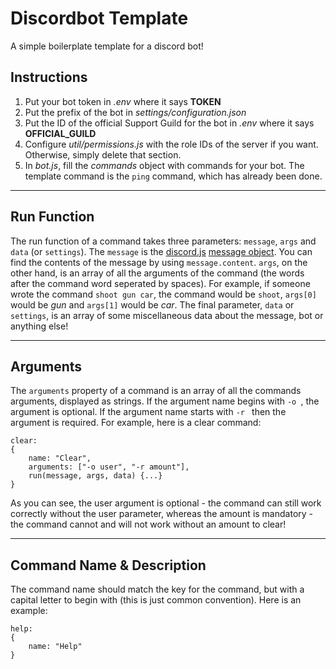 Discordbot Template
===================
A simple boilerplate template for a discord bot!

Instructions
------------
1) Put your bot token in _.env_ where it says **TOKEN**
2) Put the prefix of the bot in _settings/configuration.json_
3) Put the ID of the official Support Guild for the bot in _.env_ where it says **OFFICIAL_GUILD**
4) Configure _util/permissions.js_ with the role IDs of the server if you want. Otherwise, simply delete that section.
5) In _bot.js_, fill the _commands_ object with commands for your bot. The template command is the `ping` command, which has already been done.
_________________________________________________________

Run Function
------------
The run function of a command takes three parameters: `message`, `args` and `data` (or `settings`). The `message` is the [discord.js](https://discord.js.org/#/) [message object](https://discord.js.org/#/docs/main/stable/class/Message). You can find the contents of the message by using `message.content`. `args`, on the other hand, is an array of all the arguments of the command (the words after the command word seperated by spaces). For example, if someone wrote the command `shoot gun car`, the command would be `shoot`, `args[0]` would be _gun_ and `args[1]` would be _car_. The final parameter, `data` or `settings`, is an array of some miscellaneous data about the message, bot or anything else!
_________________________________________________________

Arguments
---------
The `arguments` property of a command is an array of all the commands arguments, displayed as strings.
If the argument name begins with `-o `, the argument is optional. If the argument name starts with `-r ` then the argument is required. For example, here is a clear command:
```
clear: 
{
    name: "Clear",
    arguments: ["-o user", "-r amount"],
    run(message, args, data) {...}
}
```
As you can see, the user argument is optional - the command can still work correctly without the user parameter, whereas the amount is mandatory - the command cannot and will not work without an amount to clear!
_________________________________________________________

Command Name & Description
--------------------------
The command name should match the key for the command, but with a capital letter to begin with (this is just common convention). 
Here is an example: 
```
help:
{
    name: "Help"
}
```
